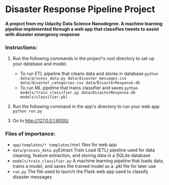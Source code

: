 # Disaster Response Pipeline Project

#### A project from my Udacity Data Science Nanodegree. A machine learning pipeline implemented through a web app that classifies tweets to assist with disaster emergency response

### Instructions:
1. Run the following commands in the project's root directory to set up your database and model.

    - To run ETL pipeline that cleans data and stores in database
        `python data/process_data.py data/disaster_messages.csv data/disaster_categories.csv data/DisasterResponse.db`
    - To run ML pipeline that trains classifier and saves
        `python models/train_classifier.py data/DisasterResponse.db models/classifier.pkl`

2. Run the following command in the app's directory to run your web app.
    `python run.py`

3. Go to http://127.0.0.1:8000/


### Files of importance:

   * `app/templates/* templates/html` files for web app
   * `data/process_data.py`Extract Train Load (ETL) pipeline used for data cleaning, feature extraction, and storing
   data in a SQLite database
   * `models/train_classifier.py` A machine learning pipeline that loads data, trains a model, and saves the trained
   model as a .pkl file for later use
   * `run.py` The file used to launch the Flask web app used to classify disaster messages
    
